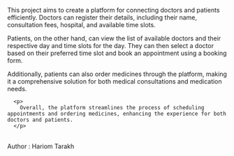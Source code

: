 This project aims to create a platform for connecting doctors and patients efficiently.
         Doctors can register their details, including their name, consultation fees, hospital, and available time slots. 
      </p>
      <p>
        Patients, on the other hand, can view the list of available doctors and their respective day and time slots for the day. 
        They can then select a doctor based on their preferred time slot and book an appointment using a booking form.
      </p>
      <p>
        Additionally, patients can also order medicines through the platform, making it a comprehensive solution for both medical consultations and medication needs. 
      </p>
      
      <p>
        Overall, the platform streamlines the process of scheduling appointments and ordering medicines, enhancing the experience for both doctors and patients.
      </p>
<br>
Author : Hariom Tarakh
